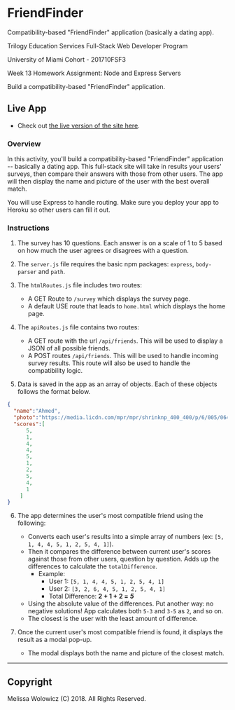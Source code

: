 # FriendFinder
Compatibility-based "FriendFinder" application (basically a dating app).

Trilogy Education Services Full-Stack Web Developer Program

University of Miami Cohort - 201710FSF3

Week 13 Homework Assignment: Node and Express Servers

Build a compatibility-based "FriendFinder" application.

## Live App

* Check out [the live version of the site here](https://friend-finder-mw.herokuapp.com/). 

### Overview

In this activity, you'll build a compatibility-based "FriendFinder" application -- basically a dating app. This full-stack site will take in results your users' surveys, then compare their answers with those from other users. The app will then display the name and picture of the user with the best overall match. 

You will use Express to handle routing. Make sure you deploy your app to Heroku so other users can fill it out.

### Instructions

1. The survey has 10 questions. Each answer is on a scale of 1 to 5 based on how much the user agrees or disagrees with a question.

2. The `server.js` file requires the basic npm packages: `express`, `body-parser` and `path`.

3. The `htmlRoutes.js` file includes two routes:

   * A GET Route to `/survey` which displays the survey page.
   * A default USE route that leads to `home.html` which displays the home page. 

4. The `apiRoutes.js` file contains two routes:

   * A GET route with the url `/api/friends`. This will be used to display a JSON of all possible friends.
   * A POST routes `/api/friends`. This will be used to handle incoming survey results. This route will also be used to handle the compatibility logic. 

5. Data is saved in the app as an array of objects. Each of these objects follows the format below.

```json
{
  "name":"Ahmed",
  "photo":"https://media.licdn.com/mpr/mpr/shrinknp_400_400/p/6/005/064/1bd/3435aa3.jpg",
  "scores":[
      5,
      1,
      4,
      4,
      5,
      1,
      2,
      5,
      4,
      1
    ]
}
```

6. The app determines the user's most compatible friend using the following:

   * Converts each user's results into a simple array of numbers (ex: `[5, 1, 4, 4, 5, 1, 2, 5, 4, 1]`).
   * Then it compares the difference between current user's scores against those from other users, question by question. Adds up the differences to calculate the `totalDifference`.
     * Example: 
       * User 1: `[5, 1, 4, 4, 5, 1, 2, 5, 4, 1]`
       * User 2: `[3, 2, 6, 4, 5, 1, 2, 5, 4, 1]`
       * Total Difference: **2 + 1 + 2 =** **_5_**
   * Using the absolute value of the differences. Put another way: no negative solutions! App calculates both `5-3` and `3-5` as `2`, and so on. 
   * The closest is the user with the least amount of difference.

7. Once the current user's most compatible friend is found, it displays the result as a modal pop-up.
   * The modal displays both the name and picture of the closest match. 

- - -

## Copyright

Melissa Wolowicz (C) 2018. All Rights Reserved.
